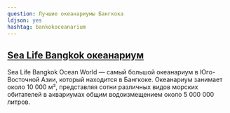 ```yaml
---
question: Лучшие океанариумы Бангкока
ldjson: yes
hashtag: bankokoceanarium
---
```


## [Sea Life Bangkok океанариум](https://g.co/kgs/oPfdfH)

Sea Life Bangkok Ocean World — самый большой океанариум в Юго-Восточной Азии, который находится в Бангкоке. Океанариум занимает около 10 000 м², представляя сотни различных видов морских обитателей в аквариумах общим водоизмещением около 5 000 000 литров.